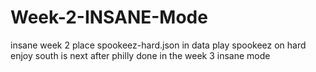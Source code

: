 # Week-2-INSANE-Mode
insane week 2
place spookeez-hard.json in data
play spookeez on hard
enjoy
south is next after philly done in the week 3 insane mode
